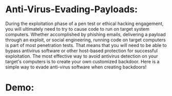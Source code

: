 # Anti-Virus-Evading-Payloads:

During the exploitation phase of a pen test or ethical hacking engagement, you will ultimately need to try to cause code to run on target system computers. Whether accomplished by phishing emails, delivering a payload through an exploit, or social engineering, running code on target computers is part of most penetration tests. That means that you will need to be able to bypass antivirus software or other host-based protection for successful exploitation. The most effective way to avoid antivirus detection on your target's computers is to create your own customized backdoor. Here is a simple way to evade anti-virus software when creating backdoors!

# Demo:

